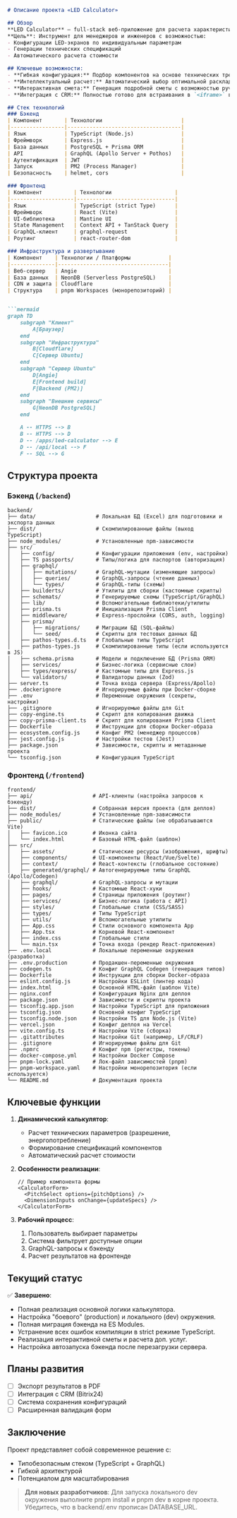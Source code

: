 ```markdown
# Описание проекта «LED Calculator»

## Обзор
**LED Calculator** — full-stack веб-приложение для расчета характеристик и стоимости светодиодных экранов.  
**Цель**: Инструмент для менеджеров и инженеров с возможностью:
- Конфигурации LED-экранов по индивидуальным параметрам
- Генерации технических спецификаций
- Автоматического расчета стоимости

## Ключевые возможности:
- **Гибкая конфигурация:** Подбор компонентов на основе технических требований (размер, шаг пикселя, расположение).
- **Интеллектуальный расчет:** Автоматический выбор оптимальной раскладки кабинетов (горизонтальной или вертикальной) для максимального соответствия размерам заказчика.
- **Интерактивная смета:** Генерация подробной сметы с возможностью ручной корректировки количества запасных частей (ЗИП) и стоимости дополнительных услуг с мгновенным пересчетом итоговой суммы.
- **Интеграция с CRM:** Полностью готово для встраивания в `<iframe>` в CRM-системы, такие как Битрикс24.

## Стек технологий
### Бэкенд
| Компонент       | Технологии                         |
|-----------------|------------------------------------|
| Язык            | TypeScript (Node.js)               |
| Фреймворк       | Express.js                         |
| База данных     | PostgreSQL + Prisma ORM            |
| API             | GraphQL (Apollo Server + Pothos)   |
| Аутентификация  | JWT                                |
| Запуск          | PM2 (Process Manager)              |
| Безопасность    | helmet, cors                       |

### Фронтенд
| Компонент          | Технологии                    |
|--------------------|-------------------------------|
| Язык               | TypeScript (strict Type)      |
| Фреймворк          | React (Vite)                  |
| UI-библиотека      | Mantine UI                    |
| State Management   | Context API + TanStack Query  |
| GraphQL-клиент     | graphql-request               |
| Роутинг            | react-router-dom              |

### Инфраструктура и развертывание
| Компонент    | Технологии / Платформы            |
|--------------|-----------------------------------|
| Веб-сервер   | Angie                             |
| База данных  | NeonDB (Serverless PostgreSQL)    |
| CDN и защита | Cloudflare                        |
| Структура    | pnpm Workspaces (монорепозиторий) |


```mermaid
graph TD
    subgraph "Клиент"
        A[Браузер]
    end
    subgraph "Инфраструктура"
        B[Cloudflare]
        C[Сервер Ubuntu]
    end
    subgraph "Сервер Ubuntu"
        D[Angie]
        E[Frontend build]
        F[Backend (PM2)]
    end
    subgraph "Внешние сервисы"
        G[NeonDB PostgreSQL]
    end

    A -- HTTPS --> B
    B -- HTTPS --> D
    D -- /apps/led-calculator --> E
    D -- /api/local --> F
    F -- SQL --> G
```

## Структура проекта
### Бэкенд (`/backend`)
```
backend/
├── data/                   # Локальная БД (Excel) для подготовики и экспорта данных
├── dist/                   # Скомпилированные файлы (выход TypeScript)
├── node_modules/           # Установленные npm-зависимости
├── src/
│   ├── config/             # Конфигурации приложения (env, настройки)
│   ├── TS passports/       # Типы/логика для паспортов (авторизация)
│   ├── graphql/
│   │   ├── mutations/      # GraphQL-мутации (изменяющие запросы)
│   │   ├── queries/        # GraphQL-запросы (чтение данных)
│   │   └── types/          # GraphQL-типы (схемы)
│   ├── builderts/          # Утилиты для сборки (кастомные скрипты)
│   ├── schemats/           # Генерируемые схемы (TypeScript/GraphQL)
│   ├── lib/                # Вспомогательные библиотеки/утилиты
│   ├── prisma.ts           # Инициализация Prisma Client
│   ├── middleware/         # Express-прослойки (CORS, auth, logging)
│   ├── prisma/
│   │   ├── migrations/     # Миграции БД (SQL-файлы)
│   │   └── seed/           # Скрипты для тестовых данных БД
│   ├── pathos-types.d.ts   # Глобальные типы TypeScript
│   ├── pathos-types.js     # Скомпилированные типы (если используются в JS)
│   ├── schema.prisma       # Модели и подключение БД (Prisma ORM)
│   ├── services/           # Бизнес-логика (сервисные слои)
│   ├── types/express/      # Кастомные типы для Express.js
│   └── validators/         # Валидаторы данных (Zod)
├── server.ts               # Точка входа сервера (Express/Apollo)
├── .dockerignore           # Игнорируемые файлы при Docker-сборке
├── .env                    # Переменные окружения (секреты, настройки)
├── .gitignore              # Игнорируемые файлы для Git
├── copy-engine.ts          # Скрипт для копирования движка
├── copy-prisma-client.ts   # Скрипт для копирования Prisma Client
├── Dockerfile              # Инструкции для сборки Docker-образа
├── ecosystem.config.js     # Конфиг PM2 (менеджер процессов)
├── jest.config.js          # Настройки тестов (Jest)
├── package.json            # Зависимости, скрипты и метаданные проекта
└── tsconfig.json           # Конфигурация TypeScript
```

### Фронтенд (`/frontend`)
```
frontend/
├── api/                   # API-клиенты (настройка запросов к бэкенду)
├── dist/                  # Собранная версия проекта (для деплоя)
├── node_modules/          # Установленные npm-зависимости
├── public/                # Статические файлы (не обрабатываются Vite)
│   ├── favicon.ico        # Иконка сайта
│   └── index.html         # Базовый HTML-файл (шаблон)
├── src/
│   ├── assets/            # Статические ресурсы (изображения, шрифты)
│   ├── components/        # UI-компоненты (React/Vue/Svelte)
│   ├── context/           # React-контексты (глобальное состояние)
│   ├── generated/graphql/ # Автогенерируемые типы GraphQL (Apollo/Codegen)
│   ├── graphql/           # GraphQL-запросы и мутации
│   ├── hooks/             # Кастомные React-хуки
│   ├── pages/             # Страницы приложения (роутинг)
│   ├── services/          # Бизнес-логика (работа с API)
│   ├── styles/            # Глобальные стили (CSS/SASS)
│   ├── types/             # Типы TypeScript
│   ├── utils/             # Вспомогательные утилиты
│   ├── App.css            # Стили основного компонента App
│   ├── App.tsx            # Корневой React-компонент
│   ├── index.css          # Глобальные стили
│   └── main.tsx           # Точка входа (рендер React-приложения)
├── .env.local             # Локальные переменные окружения (разработка)
├── .env.production        # Продакшен-переменные окружения
├── codegen.ts             # Конфиг GraphQL Codegen (генерация типов)
├── Dockerfile             # Инструкции для сборки Docker-образа
├── eslint.config.js       # Настройки ESLint (линтер кода)
├── index.html             # Основной HTML-файл (шаблон Vite)
├── nginx.conf             # Конфигурация Nginx для деплоя
├── package.json           # Зависимости и скрипты проекта
├── tsconfig.app.json      # Настройки TypeScript для приложения
├── tsconfig.json          # Основной конфиг TypeScript
├── tsconfig.node.json     # Настройки TS для Node.js (Vite)
├── vercel.json            # Конфиг деплоя на Vercel
├── vite.config.ts         # Настройки Vite (сборка)
├── .gitattributes         # Настройки Git (например, LF/CRLF)
├── .gitignore             # Игнорируемые файлы для Git
├── .npmrc                 # Конфиг npm (регистры, токены)
├── docker-compose.yml     # Настройки Docker Compose
├── pnpm-lock.yaml         # Лок-файл зависимостей (pnpm)
├── pnpm-workspace.yaml    # Настройки монорепозитория (если используется)
└── README.md              # Документация проекта
```

## Ключевые функции
1. **Динамический калькулятор**:
   - Расчет технических параметров (разрешение, энергопотребление)
   - Формирование спецификаций компонентов
   - Автоматический расчет стоимости

2. **Особенности реализации**:
   ```tsx
   // Пример компонента формы
   <CalculatorForm>
     <PitchSelect options={pitchOptions} />
     <DimensionInputs onChange={updateSpecs} />
   </CalculatorForm>
   ```

3. **Рабочий процесс**:
   1. Пользователь выбирает параметры
   2. Система фильтрует доступные опции
   3. GraphQL-запросы к бэкенду
   4. Расчет результатов на фронтенде

## Текущий статус
✅ **Завершено**:
- Полная реализация основной логики калькулятора.
- Настройка "боевого" (production) и локального (dev) окружения.
- Полная миграция бэкенда на ES Modules.
- Устранение всех ошибок компиляции в strict режиме TypeScript.
- Реализация интерактивной сметы и расчета доп. услуг.
- Настройка автозапуска бэкенда после перезагрузки сервера. 

## Планы развития
- [ ] Экспорт результатов в PDF
- [ ] Интеграция с CRM (Bitrix24)
- [ ] Система сохранения конфигураций
- [ ] Расширенная валидация форм

## Заключение
Проект представляет собой современное решение с:
- Типобезопасным стеком (TypeScript + GraphQL)
- Гибкой архитектурой
- Потенциалом для масштабирования

> **Для новых разработчиков**: Для запуска локального dev окружения выполните pnpm install и pnpm dev в корне проекта. Убедитесь, что в backend/.env прописан DATABASE_URL.
```